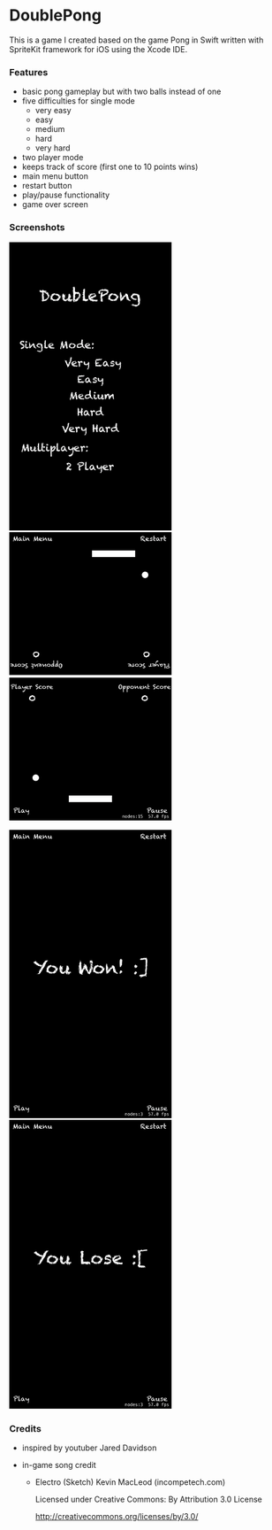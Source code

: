 # DoublePong

This is a game I created based on the game Pong in Swift written with SpriteKit framework for iOS using the Xcode IDE.

### Features
  * basic pong gameplay but with two balls instead of one
  * five difficulties for single mode
    * very easy
    * easy
    * medium
    * hard
    * very hard
  * two player mode
  * keeps track of score (first one to 10 points wins)
  * main menu button
  * restart button
  * play/pause functionality
  * game over screen

### Screenshots
<img src="https://github.com/ameerkhan97/DoublePong/blob/master/Screenshot%20%231.PNG" height="521.28" width="293.76">    <img src="https://github.com/ameerkhan97/DoublePong/blob/master/Screenshot%20%232.PNG" height="521.28" width="293.76">



<img src="https://github.com/ameerkhan97/DoublePong/blob/master/Screenshot%20%233.PNG" height="521.28" width="293.76">    <img src="https://github.com/ameerkhan97/DoublePong/blob/master/Screenshot%20%234.PNG" height="521.28" width="293.76">

### Credits
* inspired by youtuber Jared Davidson

* in-game song credit

  * Electro (Sketch) Kevin MacLeod (incompetech.com)
    
    Licensed under Creative Commons: By Attribution 3.0 License
    
    http://creativecommons.org/licenses/by/3.0/
